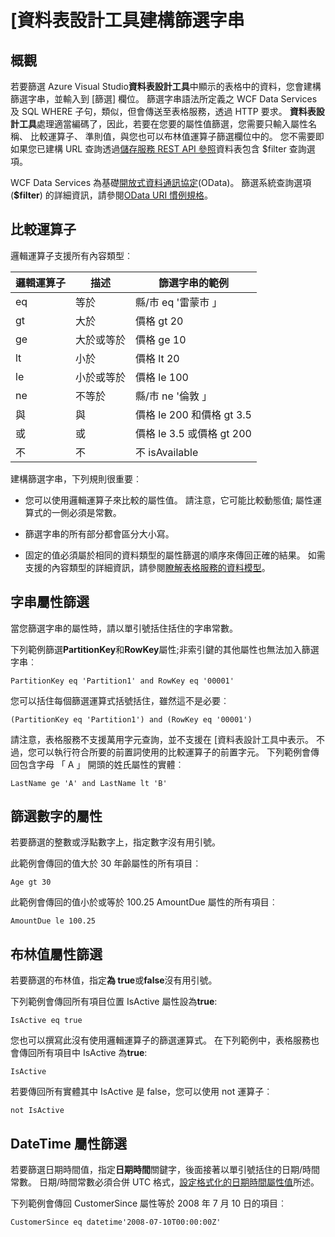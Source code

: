 <properties
   pageTitle="資料表設計工具建構篩選字串 |Microsoft Azure"
   description="資料表設計工具建構篩選字串"
   services="visual-studio-online"
   documentationCenter="na"
   authors="TomArcher"
   manager="douge"
   editor="" />
<tags
   ms.service="storage"
   ms.devlang="multiple"
   ms.topic="article"
   ms.tgt_pltfrm="na"
   ms.workload="na"
   ms.date="08/15/2016"
   ms.author="tarcher" />

# <a name="constructing-filter-strings-for-the-table-designer"></a>[資料表設計工具建構篩選字串

## <a name="overview"></a>概觀

若要篩選 Azure Visual Studio**資料表設計工具**中顯示的表格中的資料，您會建構篩選字串，並輸入到 [篩選] 欄位。 篩選字串語法所定義之 WCF Data Services 及 SQL WHERE 子句，類似，但會傳送至表格服務，透過 HTTP 要求。 **資料表設計工具**處理適當編碼了，因此，若要在您要的屬性值篩選，您需要只輸入屬性名稱、 比較運算子、 準則值，與您也可以布林值運算子篩選欄位中的。 您不需要即如果您已建構 URL 查詢透過[儲存服務 REST API 參照](http://go.microsoft.com/fwlink/p/?LinkId=400447)資料表包含 $filter 查詢選項。

WCF Data Services 為基礎[開放式資料通訊協定](http://go.microsoft.com/fwlink/p/?LinkId=214805)(OData)。 篩選系統查詢選項 (**$filter**) 的詳細資訊，請參閱[OData URI 慣例規格](http://go.microsoft.com/fwlink/p/?LinkId=214806)。

## <a name="comparison-operators"></a>比較運算子

邏輯運算子支援所有內容類型︰

|邏輯運算子|描述|篩選字串的範例|
|---|---|---|
|eq|等於|縣/市 eq '雷蒙市 」|
|gt|大於|價格 gt 20|
|ge|大於或等於|價格 ge 10|
|lt|小於|價格 lt 20|
|le|小於或等於|價格 le 100|
|ne|不等於|縣/市 ne '倫敦 」|
|與|與|價格 le 200 和價格 gt 3.5|
|或|或|價格 le 3.5 或價格 gt 200|
|不|不|不 isAvailable|

建構篩選字串，下列規則很重要︰

- 您可以使用邏輯運算子來比較的屬性值。 請注意，它可能比較動態值; 屬性運算式的一側必須是常數。

- 篩選字串的所有部分都會區分大小寫。

- 固定的值必須屬於相同的資料類型的屬性篩選的順序來傳回正確的結果。 如需支援的內容類型的詳細資訊，請參閱[瞭解表格服務的資料模型](http://go.microsoft.com/fwlink/p/?LinkId=400448)。

## <a name="filtering-on-string-properties"></a>字串屬性篩選

當您篩選字串的屬性時，請以單引號括住括住的字串常數。

下列範例篩選**PartitionKey**和**RowKey**屬性;非索引鍵的其他屬性也無法加入篩選字串︰

    PartitionKey eq 'Partition1' and RowKey eq '00001'

您可以括住每個篩選運算式括號括住，雖然這不是必要︰

    (PartitionKey eq 'Partition1') and (RowKey eq '00001')

請注意，表格服務不支援萬用字元查詢，並不支援在 [資料表設計工具中表示。 不過，您可以執行符合所要的前置詞使用的比較運算子的前置字元。 下列範例會傳回包含字母 「 A 」 開頭的姓氏屬性的實體︰

    LastName ge 'A' and LastName lt 'B'

## <a name="filtering-on-numeric-properties"></a>篩選數字的屬性

若要篩選的整數或浮點數字上，指定數字沒有用引號。

此範例會傳回的值大於 30 年齡屬性的所有項目︰

    Age gt 30

此範例會傳回的值小於或等於 100.25 AmountDue 屬性的所有項目︰

    AmountDue le 100.25

## <a name="filtering-on-boolean-properties"></a>布林值屬性篩選

若要篩選的布林值，指定**為 true**或**false**沒有用引號。

下列範例會傳回所有項目位置 IsActive 屬性設為**true**:

    IsActive eq true

您也可以撰寫此沒有使用邏輯運算子的篩選運算式。 在下列範例中，表格服務也會傳回所有項目中 IsActive 為**true**:

    IsActive

若要傳回所有實體其中 IsActive 是 false，您可以使用 not 運算子︰

    not IsActive

## <a name="filtering-on-datetime-properties"></a>DateTime 屬性篩選

若要篩選日期時間值，指定**日期時間**關鍵字，後面接著以單引號括住的日期/時間常數。 日期/時間常數必須合併 UTC 格式，[設定格式化的日期時間屬性值](http://go.microsoft.com/fwlink/p/?LinkId=400449)所述。

下列範例會傳回 CustomerSince 屬性等於 2008 年 7 月 10 日的項目︰

    CustomerSince eq datetime'2008-07-10T00:00:00Z'
